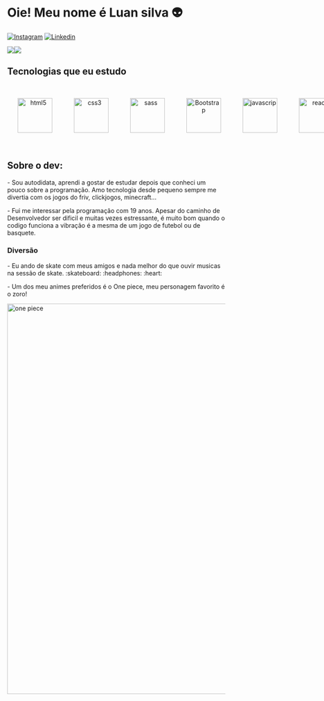 
# Oie! Meu nome é Luan silva 👽  

[![Instagram](https://img.shields.io/badge/Instagram-E4405F?style=for-the-badge&logo=instagram&logoColor=white)](https://www.instagram.com/luaan.dev/)
[![Linkedin](https://img.shields.io/badge/LinkedIn-0077B5?style=for-the-badge&logo=linkedin&logoColor=white)](https://www.linkedin.com/in/luan-da-silva-7b08aa216/)

<div>
  <div style="display: flex; align-items: flex-start; margin-bottom:20px">
    <img src="https://github-readme-stats.vercel.app/api?username=Luaanslv&show_icons=true&title_color=ffffff&icon_color=34abeb&text_color=daf7dc&bg_color=151515"/><img src="https://github-readme-stats.vercel.app/api/top-langs/?username=Luaanslv&layout=compact&show_icons=true&title_color=ffffff&icon_color=34abeb&text_color=daf7dc&bg_color=151515"/>
  </div>
</div>


## Tecnologias que eu estudo

<div></br>
<ul style="display:flex; flex-direction:row; list-style:none;">
  <li><img style = "text-align:center; width:80px; margin-right:50px" alt="html5" src="https://cdn.jsdelivr.net/gh/devicons/devicon/icons/html5/html5-plain-wordmark.svg"></li>
  <li><img style = "text-align:center; width:80px; margin-right:50px" alt="css3" src="https://cdn.jsdelivr.net/gh/devicons/devicon/icons/css3/css3-plain-wordmark.svg"></li>
  <li><img style = "text-align:center; width:80px; margin-right:50px" alt="sass" src="https://cdn.jsdelivr.net/gh/devicons/devicon/icons/sass/sass-original.svg"> </li>
  <li><img style = "text-align:center; width:80px; margin-right:50px" alt="Bootstrap" src="https://cdn.jsdelivr.net/gh/devicons/devicon/icons/bootstrap/bootstrap-plain-wordmark.svg"> 
</li>
  <li><img style = "text-align:cente; width:80px; margin-right:50px" alt="javascrip" src="https://cdn.jsdelivr.net/gh/devicons/devicon/icons/javascript/javascript-plain.svg"></li>
  <li><img style = "text-align:center; width:80px;" alt="react" src="https://cdn.jsdelivr.net/gh/devicons/devicon/icons/react/react-original-wordmark.svg"></li>
</ul>
</div>
</br>

## Sobre o dev:

<p>- Sou autodidata, aprendi a gostar de estudar depois que conheci um pouco sobre a programação. Amo tecnologia desde pequeno sempre me divertia com os jogos do friv, clickjogos, minecraft...</p>
<p>- Fui me interessar pela programação com 19 anos. Apesar do caminho de Desenvolvedor ser dificil e muitas vezes estressante, é muito bom quando o codigo funciona a vibração é a mesma de um jogo de futebol ou de basquete.</p>

### Diversão
   <p>- Eu ando de skate com meus amigos e nada melhor do que ouvir musicas na sessão de skate. :skateboard: :headphones: :heart: </p>
   <p>- Um dos meu animes preferidos é o One piece, meu personagem favorito é o zoro!</p>
   <p><img src="https://i.redd.it/dugp7t2x67631.gif" alt="one piece" width="900" align="center"></p>


